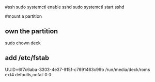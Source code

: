 #ssh
sudo systemctl enable sshd
sudo systemctl start sshd



#mount a partition
## own the partition
sudo chown deck <drive path>
## add /etc/fstab
UUID=6f7c6aba-3303-4e37-915f-c7691463c99b /run/media/deck/roms ext4 defaults,nofail 0 0



